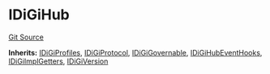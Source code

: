 # IDiGiHub
[Git Source](https://github.com/digiv3rse/protocol-contracts/blob/0d518167a484d4368bad0990424be098fe779fa4/contracts/interfaces/IDiGiHub.sol)

**Inherits:**
[IDiGiProfiles](/contracts/misc/PermissionlessCreator.sol/interface.IDiGiProfiles.md), [IDiGiProtocol](/contracts/misc/PermissionlessCreator.sol/interface.IDiGiProtocol.md), [IDiGiGovernable](/contracts/misc/PermissionlessCreator.sol/interface.IDiGiGovernable.md), [IDiGiHubEventHooks](/contracts/misc/PermissionlessCreator.sol/interface.IDiGiHubEventHooks.md), [IDiGiImplGetters](/contracts/misc/PermissionlessCreator.sol/interface.IDiGiImplGetters.md), [IDiGiVersion](/contracts/misc/PermissionlessCreator.sol/interface.IDiGiVersion.md)


